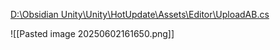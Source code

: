 [D:\Obsidian Unity\Unity\HotUpdate\Assets\Editor\UploadAB.cs](file:///d%3A/Obsidian%20Unity/Unity/HotUpdate/Assets/Editor/UploadAB.cs)

![[Pasted image 20250602161650.png]]
